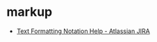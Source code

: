 # markup

*   [Text Formatting Notation Help - Atlassian JIRA](https://jira.atlassian.com/secure/WikiRendererHelpAction.jspa?section=all)